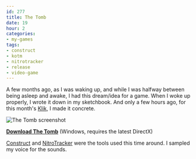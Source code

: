 ```yaml
---
id: 277
title: The Tomb
date: 19
hour: 2
categories:
- my-games
tags:
- construct
- kotm
- nitrotracker
- release
- video-game
---
```


A few months ago, as I was waking up, and while I was halfway between being asleep and awake, I had this dream/idea for a game. When I woke up properly, I wrote it down in my sketchbook. And only a few hours ago, for this month's [Klik](http://blog.agj.cl/tag/kotm/), I made it concrete.

![The Tomb screenshot](http://blog.agj.cl/wp-content/uploads/2009/07/tombscreen.png "The Tomb screenshot")

[**Download The Tomb**](http://www.agj.cl/files/games/tomb.zip) (Windows, requires the latest DirectX)

[Construct](http://www.scirra.com/) and [NitroTracker](http://nitrotracker.tobw.net/) were the tools used this time around. I sampled my voice for the sounds.
